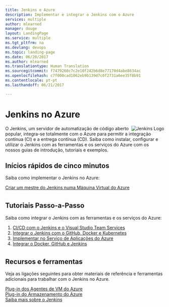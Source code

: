 ```yaml
---
title: Jenkins e Azure
description: Implementar e integrar o Jenkins com o Azure
services: multiple
author: mlearned
manager: douge
layout: LandingPage
ms.service: multiple
ms.tgt_pltfrm: na
ms.devlang: devops
ms.topic: landing-page
ms.date: 06/20/2017
ms.author: mlearned
ms.translationtype: Human Translation
ms.sourcegitcommit: f7479260c7c2e10f242b6d8e77170d4abe8634ac
ms.openlocfilehash: c7f000cad1062eb9b139d7c0f2731a6ee35f8b91
ms.contentlocale: pt-pt
ms.lasthandoff: 06/21/2017

---
```

<div class="content">
    <h1>Jenkins no Azure</h1>
    <div class="introHolder" style="justify-content: space-between;">
       <div class="intro" style="min-width: 200px">
            <img src="media/Jenkins.png" align="right" alt="Jenkins Logo"> O Jenkins, um servidor de automatização de código aberto popular, integra-se totalmente com o Azure para permitir a integração contínua (CI) e a entrega contínua (CD).  Saiba como instalar, configurar e utilizar o Jenkins com as ferramentas e os serviços do Azure com os nossos guias de introdução, tutoriais e exemplos.
       </div>
    </div>
<h2>Inícios rápidos de cinco minutos</h2>
<p>Saiba como implementar o Jenkins no Azure:</p> 
<a href="/azure/jenkins/install-jenkins-solution-template">Criar um mestre do Jenkins numa Máquina Virtual do Azure</a>
<h2 style="margin-top: 36px">Tutoriais Passo-a-Passo</h2>
<p>Saiba como integrar o Jenkins com as ferramentas e os serviços do Azure:</p> 
<ol>
    <li><a href="https://www.visualstudio.com/docs/build/apps/jenkins/build-deploy-jenkins">CI/CD com o Jenkins e o Visual Studio Team Services</a></li>
    <li><a href="/azure/container-service/container-service-kubernetes-jenkins">Integrar o Jenkins com o GitHub, Docker e Kubernetes</a></li>
    <li><a href="/azure/jenkins/execute-cli-jenkins-pipeline">Implementar no Serviço de Aplicações do Azure</a></li>
    <li><a href="/azure/virtual-machines/linux/tutorial-jenkins-github-docker-cicd">Integrar o Docker, GitHub e Jenkins</a></li>
</ol>
<h2 style="margin-top: 36px">Recursos e ferramentas</h2>
<p>Veja as ligações seguintes para obter materiais de referência e ferramentas adicionais para trabalhar com o Jenkins no Azure.</p>
<a href="https://plugins.jenkins.io/azure-vm-agents">Plug-in dos Agentes de VM do Azure</a><br/>
<a href="https://plugins.jenkins.io/windows-azure-storage">Plug-in do Armazenamento do Azure</a><br/>
<a href="https://jenkins.io">Saiba mais sobre o Jenkins</a><br/>
</div>

